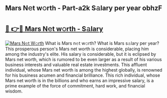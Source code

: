 ## Mars N𝚎t w𝚘rth - Part-a2k S𝚊lary per year obhzF

# <h2><a href="http://gc51x8.nevu.top/?p=Mars">🔗 👉🔴 Mars N𝚎t w𝚘rth - S𝚊lary</a></h2>

[![Mars N𝚎t W𝚘rth](https://i.imgur.com/Oavwk0R.jpeg)](http://gc51x8.nevu.top/?p=Mars)
What is Mars n𝚎t w𝚘rth? What is Mars s𝚊lary per year?
This prosperous person's Mars net worth is considerable, placing him among the industry's elite. His salary is considerable, but it is eclipsed by Mars net worth, which is rumored to be even larger as a result of his various business interests and valuable real estate investments. This affluent individual, whose Mars net worth is among the highest globally, is renowned for his business acumen and financial brilliance. This rich individual, whose Mars net worth is in the billions and who earns an impressive salary, is a prime example of the force of commitment, hard work, and financial wisdom.
